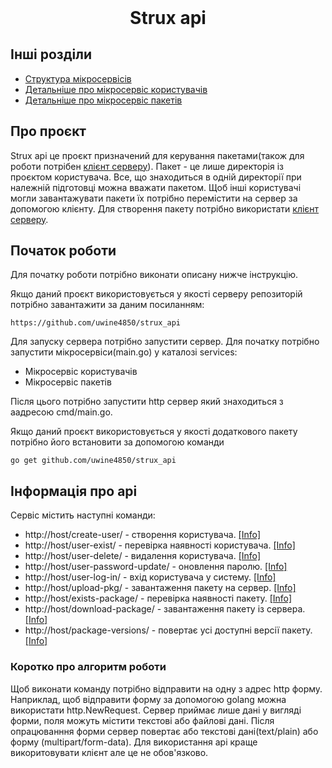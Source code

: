 <h1 align="center" style="margin: 0">Strux api</h1>

## Інші розділи
* [Структура мікросервісів](https://github.com/uwine4850/strux_api/blob/master/docs/ua/microservices_structure.md)
* [Детальніше про мікросервіс користувачів](https://github.com/uwine4850/strux_api/blob/master/docs/ua/user_service.md)
* [Детальніше про мікросервіс пакетів](https://github.com/uwine4850/strux_api/blob/master/docs/ua/package_service.md)

## Про проєкт
Strux api це проєкт призначений для керування пакетами(також для роботи потрібен
[клієнт серверу](https://github.com/uwine4850/strux)). Пакет - це
лише директорія із проєктом користувача. Все, що знаходиться в одній
директорії при належній підготовці можна вважати пакетом. Щоб інші користувачі
могли завантажувати пакети їх потрібно перемістити на сервер за допомогою
клієнту. Для створення пакету потрібно використати [клієнт серверу](https://github.com/uwine4850/strux).<p></p>

## Початок роботи
Для початку роботи потрібно виконати описану нижче інструкцію.

Якщо даний проєкт використовується у якості серверу репозиторій потрібно завантажити за даним посиланням:<br>
```
https://github.com/uwine4850/strux_api
```
Для запуску сервера потрібно запустити сервер. Для початку потрібно запустити мікросервіси(main.go) у каталозі services:<br>
* Мікросервіс користувачів
* Мікросервіс пакетів
<p></p>
Після цього потрібно запустити http сервер який знаходиться з аадресою cmd/main.go.

Якщо даний проєкт використовується у якості додаткового пакету потрібно його встановити за допомогою команди<br>
```
go get github.com/uwine4850/strux_api
```

## Інформація про api
Сервіс містить наступні команди:
* http://host/create-user/ - створення користувача. [[Info]](https://github.com/uwine4850/strux_api/blob/master/docs/ua/user_service.md)
* http://host/user-exist/ - перевірка наявності користувача. [[Info]](https://github.com/uwine4850/strux_api/blob/master/docs/ua/user_service.md)
* http://host/user-delete/ - видалення користувача. [[Info]](https://github.com/uwine4850/strux_api/blob/master/docs/ua/user_service.md)
* http://host/user-password-update/ - оновлення паролю. [[Info]](https://github.com/uwine4850/strux_api/blob/master/docs/ua/user_service.md)
* http://host/user-log-in/ - вхід користувача у систему. [[Info]](https://github.com/uwine4850/strux_api/blob/master/docs/ua/user_service.md)
* http://host/upload-pkg/ - завантаження пакету на сервер. [[Info]](https://github.com/uwine4850/strux_api/blob/master/docs/ua/package_service.md)
* http://host/exists-package/ -  перевірка наявності пакету. [[Info]](https://github.com/uwine4850/strux_api/blob/master/docs/ua/package_service.md)
* http://host/download-package/ - завантаження пакету із сервера. [[Info]](https://github.com/uwine4850/strux_api/blob/master/docs/ua/package_service.md)
* http://host/package-versions/ - повертає усі доступні версії пакету. [[Info]](https://github.com/uwine4850/strux_api/blob/master/docs/ua/package_service.md)

### Коротко про алгоритм роботи
Щоб виконати команду потрібно відправити на одну з адрес http форму. Наприклад, щоб відправити форму за допомогою golang
можна використати http.NewRequest. Сервер приймає лише дані у вигляді форми, поля можуть містити текстові або файлові дані.
Після опрацюванння форми сервер повертає або текстові дані(text/plain) або форму (multipart/form-data). Для використання
api краще викоритовувати клієнт але це не обов'язково.